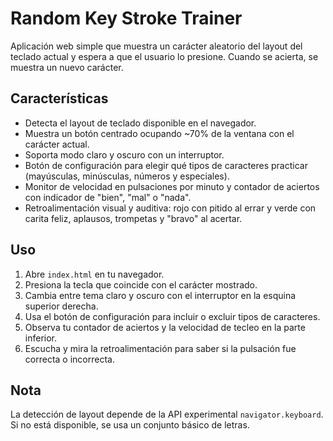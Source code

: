# Random Key Stroke Trainer

Aplicación web simple que muestra un carácter aleatorio del layout del teclado actual y espera a que el usuario lo presione. Cuando se acierta, se muestra un nuevo carácter.

## Características
- Detecta el layout de teclado disponible en el navegador.
- Muestra un botón centrado ocupando ~70% de la ventana con el carácter actual.
- Soporta modo claro y oscuro con un interruptor.
- Botón de configuración para elegir qué tipos de caracteres practicar (mayúsculas, minúsculas, números y especiales).
- Monitor de velocidad en pulsaciones por minuto y contador de aciertos con indicador de "bien", "mal" o "nada".
- Retroalimentación visual y auditiva: rojo con pitido al errar y verde con carita feliz, aplausos, trompetas y "bravo" al acertar.

## Uso
1. Abre `index.html` en tu navegador.
2. Presiona la tecla que coincide con el carácter mostrado.
3. Cambia entre tema claro y oscuro con el interruptor en la esquina superior derecha.
4. Usa el botón de configuración para incluir o excluir tipos de caracteres.
5. Observa tu contador de aciertos y la velocidad de tecleo en la parte inferior.
6. Escucha y mira la retroalimentación para saber si la pulsación fue correcta o incorrecta.


## Nota
La detección de layout depende de la API experimental `navigator.keyboard`. Si no está disponible, se usa un conjunto básico de letras.
